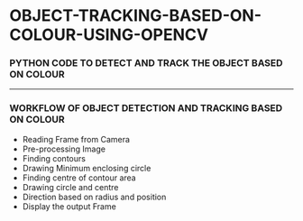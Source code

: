 # OBJECT-TRACKING-BASED-ON-COLOUR-USING-OPENCV

### PYTHON CODE TO DETECT AND TRACK THE OBJECT BASED ON COLOUR

-----

### WORKFLOW OF OBJECT DETECTION AND TRACKING BASED ON COLOUR

- Reading Frame from Camera
- Pre-processing Image
- Finding contours
- Drawing Minimum enclosing circle
- Finding centre of contour area
- Drawing circle and centre
- Direction based on radius and position
- Display the output Frame
